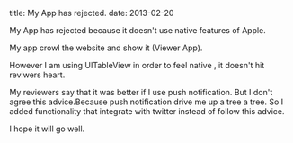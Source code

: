 title: My App has rejected.
date: 2013-02-20


My App has rejected because it doesn't use native features of Apple.

My app  crowl the website and show it (Viewer App).

However I am using UITableView in order to feel native  , it doesn't hit reviwers heart.

My reviewers say that it was better if I use push notification.
But I don't agree this advice.Because push notification drive me up a tree a tree. So I added functionality that integrate with twitter instead of follow this advice.

I hope it will go well.



